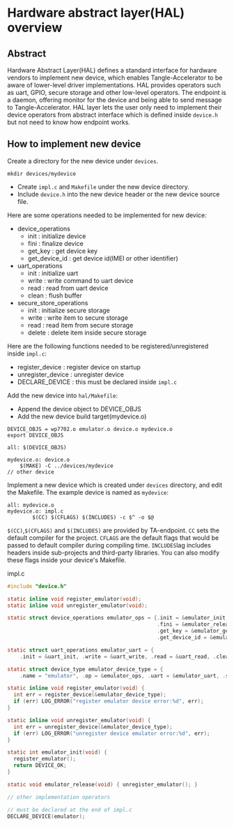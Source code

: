 # Hardware abstract layer(HAL) overview

## Abstract
Hardware Abstract Layer(HAL) defines a standard interface for hardware vendors to implement new device, which enables Tangle-Accelerator to be aware of lower-level driver implementations. HAL provides operators such as uart, GPIO, secure storage and other low-level operators. The endpoint is a daemon, offering monitor for the device and being able to send message to Tangle-Accelerator. HAL layer lets the user only need to implement their device operators from abstract interface which is defined inside `device.h` but not need to know how endpoint works.

## How to implement new device

Create a directory for the new device under `devices`.
```
mkdir devices/mydevice
```
* Create `impl.c` and `Makefile` under the new device directory.
* Include `device.h` into the new device header or the new device source file.

Here are some operations needed to be implemented for new device:
* device_operations
    * init : initialize device
    * fini : finalize device
    * get_key : get device key
    * get_device_id : get device id(IMEI or other identifier)
* uart_operations
    * init : initialize uart
    * write : write command to uart device
    * read : read from uart device
    * clean : flush buffer
* secure_store_operations
    * init : initialize secure storage
    * write : write item to secure storage
    * read : read item from secure storage
    * delete : delete item inside secure storage

Here are the following functions needed to be registered/unregistered inside `impl.c`:
* register_device : register device on startup
* unregister_device : unregister device
* DECLARE_DEVICE : this must be declared inside `impl.c`

Add the new device into `hal/Makefile`:

* Append the device object to DEVICE_OBJS
* Add the new device build target(mydevice.o)
```
DEVICE_OBJS = wp7702.o emulator.o device.o mydevice.o
export DEVICE_OBJS

all: $(DEVICE_OBJS)

mydevice.o: device.o
    $(MAKE) -C ../devices/mydevice
// other device
```

Implement a new device which is created under `devices` directory, and edit the Makefile. The example device is named as `mydevice`:
```
all: mydevice.o
mydevice.o: impl.c
        $(CC) $(CFLAGS) $(INCLUDES) -c $^ -o $@
```
`$(CC)`,`$(CFLAGS)` and `$(INCLUDES)` are provided by TA-endpoint. `CC` sets the default compiler for the project. `CFLAGS` are the default flags that would be passed to default compiler during compiling time. `INCLUDES`lag includes headers inside sub-projects and third-party libraries. You can also modify these flags inside your device's Makefile.

impl.c
```c
#include "device.h"

static inline void register_emulator(void);
static inline void unregister_emulator(void);

static struct device_operations emulator_ops = {.init = &emulator_init,
                                                .fini = &emulator_release,
                                                .get_key = &emulator_get_key,
                                                .get_device_id = &emulator_get_device_id};

static struct uart_operations emulator_uart = {
    .init = &uart_init, .write = &uart_write, .read = &uart_read, .clean = &uart_clean};

static struct device_type emulator_device_type = {
    .name = "emulator", .op = &emulator_ops, .uart = &emulator_uart, .sec_ops = &emulator_sec_ops};

static inline void register_emulator(void) {
  int err = register_device(&emulator_device_type);
  if (err) LOG_ERROR("register emulator device error:%d", err);
}

static inline void unregister_emulator(void) {
  int err = unregister_device(&emulator_device_type);
  if (err) LOG_ERROR("unregister device emulator error:%d", err);
}

static int emulator_init(void) {
  register_emulator();
  return DEVICE_OK;
}

static void emulator_release(void) { unregister_emulator(); }

// other implementation operators

// must be declared at the end of impl.c
DECLARE_DEVICE(emulator);
```
